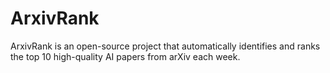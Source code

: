 # ArxivRank
ArxivRank is an open-source project that automatically identifies and ranks the top 10 high-quality AI papers from arXiv each week.

